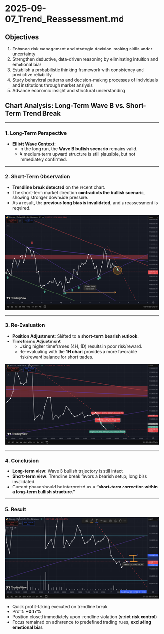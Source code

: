 # 2025-09-07_Trend_Reassessment.md

## Objectives  

1. Enhance risk management and strategic decision-making skills under uncertainty  
2. Strengthen deductive, data-driven reasoning by eliminating intuition and emotional bias  
3. Establish a probabilistic thinking framework with consistency and predictive reliability  
4. Study behavioral patterns and decision-making processes of individuals and institutions through market analysis  
5. Advance economic insight and structural understanding  

## Chart Analysis: Long-Term Wave B vs. Short-Term Trend Break

---

### 1. Long-Term Perspective
- **Elliott Wave Context**:  
  - In the long run, the **Wave B bullish scenario** remains valid.  
  - A medium-term upward structure is still plausible, but not immediately confirmed.  

---

### 2. Short-Term Observation
- **Trendline break detected** on the recent chart.  
- The short-term market direction **contradicts the bullish scenario**, showing stronger downside pressure.  
- As a result, the **previous long bias is invalidated**, and a reassessment is required.  

![Trendline Break](2025-09-07_Trendline_Break_Reevaluation.png)

---

### 3. Re-Evaluation
- **Position Adjustment**: Shifted to a **short-term bearish outlook**.  
- **Timeframe Adjustment**:  
  - Using higher timeframes (4H, 1D) results in poor risk/reward.  
  - Re-evaluating with the **1H chart** provides a more favorable risk/reward balance for short trades.  

![Position Shift](2025-09-07_Position_Reassessment.png)

---

### 4. Conclusion
- **Long-term view**: Wave B bullish trajectory is still intact.  
- **Short-term view**: Trendline break favors a bearish setup; long bias invalidated.  
- Current phase should be interpreted as a **“short-term correction within a long-term bullish structure.”**

---

### 5. Result
![Trendline Break](2025-09-07_Trendline_Break1.png)

- Quick profit-taking executed on trendline break  
- Profit: **+0.17%**  
- Position closed immediately upon trendline violation (**strict risk control**)  
- Focus remained on adherence to predefined trading rules, **excluding emotional bias**  
